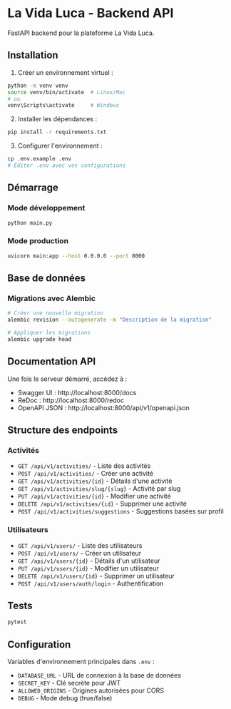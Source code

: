 # La Vida Luca - Backend API

FastAPI backend pour la plateforme La Vida Luca.

## Installation

1. Créer un environnement virtuel :
```bash
python -m venv venv
source venv/bin/activate  # Linux/Mac
# ou
venv\Scripts\activate     # Windows
```

2. Installer les dépendances :
```bash
pip install -r requirements.txt
```

3. Configurer l'environnement :
```bash
cp .env.example .env
# Éditer .env avec vos configurations
```

## Démarrage

### Mode développement
```bash
python main.py
```

### Mode production
```bash
uvicorn main:app --host 0.0.0.0 --port 8000
```

## Base de données

### Migrations avec Alembic
```bash
# Créer une nouvelle migration
alembic revision --autogenerate -m "Description de la migration"

# Appliquer les migrations
alembic upgrade head
```

## Documentation API

Une fois le serveur démarré, accédez à :
- Swagger UI : http://localhost:8000/docs
- ReDoc : http://localhost:8000/redoc
- OpenAPI JSON : http://localhost:8000/api/v1/openapi.json

## Structure des endpoints

### Activités
- `GET /api/v1/activities/` - Liste des activités
- `POST /api/v1/activities/` - Créer une activité
- `GET /api/v1/activities/{id}` - Détails d'une activité
- `GET /api/v1/activities/slug/{slug}` - Activité par slug
- `PUT /api/v1/activities/{id}` - Modifier une activité
- `DELETE /api/v1/activities/{id}` - Supprimer une activité
- `POST /api/v1/activities/suggestions` - Suggestions basées sur profil

### Utilisateurs
- `GET /api/v1/users/` - Liste des utilisateurs
- `POST /api/v1/users/` - Créer un utilisateur
- `GET /api/v1/users/{id}` - Détails d'un utilisateur
- `PUT /api/v1/users/{id}` - Modifier un utilisateur
- `DELETE /api/v1/users/{id}` - Supprimer un utilisateur
- `POST /api/v1/users/auth/login` - Authentification

## Tests

```bash
pytest
```

## Configuration

Variables d'environnement principales dans `.env` :

- `DATABASE_URL` - URL de connexion à la base de données
- `SECRET_KEY` - Clé secrète pour JWT
- `ALLOWED_ORIGINS` - Origines autorisées pour CORS
- `DEBUG` - Mode debug (true/false)